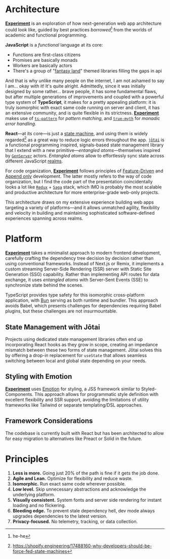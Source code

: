 # Architecture

<ins>**Experiment**</ins> is an exploration of how next-generation web app architecture could look like, guided by best practices *borrowed*[^1] from the worlds of academic and functional programming.

**JavaScript** is a *functional* language at its core:
* Functions are first-class citizens
* Promises are basically monads
* Workers are basically actors
* There's a group of "[fantasy land](https://github.com/fantasyland/fantasy-land)" themed libraries filling the gaps in api

And that is why unlike many people on the internet, I am not ashamed to say I am... okay with it! It's quite alright. Admittedly, since it was initially designed by some rather... brave people, it has some fundamental flaws, but after multiple generations of improvements and coupled with a powerful type system of **TypeScript**, it makes for a pretty appealing platform: it is truly isomorphic with exact same code running on server and client, it has an extensive community, and is quite flexible in its strictness. <ins>**Experiment**</ins> makes use of [`ts-pattern`](https://github.com/gvergnaud/ts-pattern) for *pattern matching*, and [`true-myth`](https://github.com/true-myth/true-myth) for *monadic error handling*. 

**React**—at its core—is just a [state machine](https://en.wikipedia.org/wiki/Finite-state_machine), and using them is widely regarded[^2] as a great way to reduce logic errors throughout the app. [`jōtai`](https://jotai.org/) is a functional programming inspired, signals-based state management library that I extend with a new primitive—*entangled atoms*—themselves inspired by [`GenServer`](https://www.erlang.org/doc/system/gen_server_concepts.html) actors. *Entangled atoms* allow to effortlessly sync state across different JavaScript [realms](https://262.ecma-international.org/#realm). 

For code organization, <ins>**Experiment**</ins> follows principles of [Feature-Driven](https://en.wikipedia.org/wiki/Feature-driven_development) and [Append only](https://www.youtube.com/watch?v=cXuvCMG21Ss) development. The latter mostly refers to the way of code organization, but I find the code part of the presentation coincidentally looks a lot like [`Redux`](https://redux-toolkit.js.org/) + [`Saga`](https://github.com/agiledigital/typed-redux-saga) stack, which IMO is probably the most scalable and productive architecture for more enterprise-grade web-only projects.

This architecture draws on my extensive experience building web apps targeting a variety of platforms—and it allows unmatched agility, flexibility and velocity in building and maintaining sophisticated software-defined experiences spanning across realms.

# Platform

<ins>**Experiment**</ins> takes a minimalist approach to modern frontend development, carefully crafting the dependency tree decision by decision rather than using conventional frameworks. Instead of Next.js or Remix, it implements a custom streaming Server-Side Rendering (SSR) server with Static Site Generation (SSG) capability. Rather than implementing API routes for data exchange, it uses *entangled atoms* with Server-Sent Events (SSE) to synchronize state behind the scenes.

TypeScript provides type safety for this isomorphic cross-platform application, with [Bun](https://bun.sh/) serving as both runtime and bundler. This approach avoids Babel, which presents challenges for dependencies requiring Babel plugins, but these challenges are not insurmountable.

## State Management with Jōtai

Projects using dedicated state management libraries often end up incorporating React hooks as they grow in scope, creating an impedance mismatch between these two forms of state management. Jōtai solves this by offering a drop-in replacement for `useState` that allows seamless switching between local and global state depending on your needs.

## Styling with Emotion

<ins>**Experiment**</ins> uses [Emotion](https://emotion.sh) for styling, a JSS framework similar to Styled-Components. This approach allows for programmatic style definition with excellent flexibility and SSR support, avoiding the limitations of utility frameworks like Tailwind or separate templating/DSL approaches.

## Framework Considerations

The codebase is currently built with React but has been architected to allow for easy migration to alternatives like Preact or Solid in the future.

# Principles

1. **Less is more.** Going just 20% of the path is fine if it gets the job done.
2. **Agile and Lean.** Optimize for flexibility and reduce waste.
3. **Isomorphic.** Run exact same code wherever possible.
4. **Low level.** Skip unnecessary abstractions and acknowledge the underlying platform.
5. **Visually consistent.** System fonts and server side rendering for instant loading and no flickering.
6. **Bleeding edge.** To prevent stale dependency hell, dev mode always upgrades dependencies to the latest version.
7. **Privacy-focused.** No telemetry, tracking, or data collection.

[^1]: he-he
[^2]: https://shopify.engineering/17488160-why-developers-should-be-force-fed-state-machines
